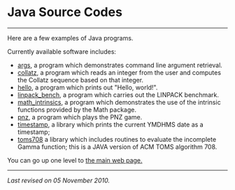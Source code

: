 Java Source Codes
=================

------------------------------------------------------------------------

Here are a few examples of Java programs.

Currently available software includes:

-   [args](args/args.html), a program which demonstrates command line argument retrieval.
-   [collatz](collatz/collatz.html), a program which reads an integer from the user and computes the Collatz sequence based on that integer.
-   [hello](hello/hello.html), a program which prints out "Hello, world!".
-   [linpack\_bench](linpack_bench/linpack_bench.html), a program which carries out the LINPACK benchmark.
-   [math\_intrinsics](math_intrinsics/math_intrinsics.html), a program which demonstrates the use of the intrinsic functions provided by the Math package.
-   [pnz](pnz/pnz.html), a program which plays the PNZ game.
-   [timestamp](timestamp/timestamp.html), a library which prints the current YMDHMS date as a timestamp;
-   [toms708](toms708/toms708.html) a library which includes routines to evaluate the incomplete Gamma function;
     this is a JAVA version of ACM TOMS algorithm 708.

You can go up one level to [the main web page.](../index.html)

------------------------------------------------------------------------

*Last revised on 05 November 2010.*
